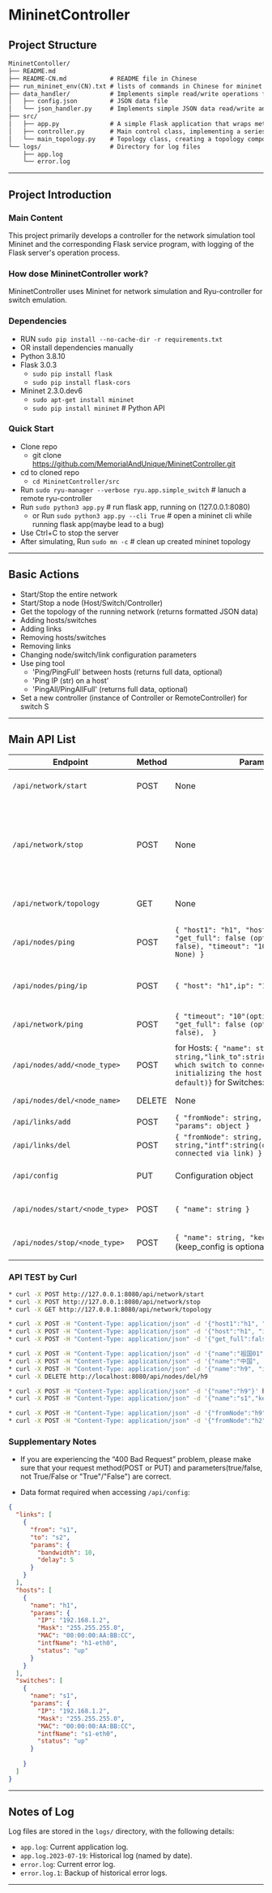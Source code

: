 # MininetController

## Project Structure
```markdown
MininetContoller/
├── README.md
├── README-CN.md            # README file in Chinese
├── run_mininet_env(CN).txt # lists of commands in Chinese for mininet controll
├── data_handler/           # Implements simple read/write operations for JSON data files
│   ├── config.json         # JSON data file
│   └── json_handler.py     # Implements simple JSON data read/write and sending to a specified IP
├── src/
│   ├── app.py              # A simple Flask application that wraps methods from controller.py into HTTP requests for frontend access
│   ├── controller.py       # Main control class, implementing a series of Mininet controls and access logic, encapsulating common methods from Mininet's net class
│   └── main_topology.py    # Topology class, creating a topology composed of Hosts, Switches, Controllers, and Links, and returning the corresponding Mininet net object
└── logs/                   # Directory for log files
    ├── app.log
    └── error.log
```

---

## Project Introduction

### Main Content
This project primarily develops a controller for the network simulation tool Mininet and the corresponding Flask service program, with logging of the Flask server's operation process.

### How dose MininetController work?
MininetController uses Mininet for network simulation and Ryu-controller for switch emulation.

### Dependencies
* RUN `sudo pip install --no-cache-dir -r requirements.txt`
* OR install dependencies manually
* Python 3.8.10
* Flask 3.0.3
  * `sudo pip install flask`
  * `sudo pip install flask-cors`
* Mininet 2.3.0.dev6
  * `sudo apt-get install mininet`
  * `sudo pip install mininet`                            # Python API


### Quick Start
* Clone repo
  * git clone https://github.com/MemorialAndUnique/MininetController.git
* cd to cloned repo
  * `cd MininetController/src`
* Run `sudo ryu-manager --verbose ryu.app.simple_switch`   # lanuch a remote ryu-controller
* Run `sudo python3 app.py`                                # run flask app, running on (127.0.0.1:8080)
  * or Run `sudo python3 app.py --cli True`                # open a mininet cli while running flask app(maybe lead to a bug)
* Use Ctrl+C to stop the server
* After simulating, Run `sudo mn -c`                       # clean up created mininet topology

---

## Basic Actions
* Start/Stop the entire network
* Start/Stop a node (Host/Switch/Controller)
* Get the topology of the running network (returns formatted JSON data)
* Adding hosts/switches
* Adding links
* Removing hosts/switches
* Removing links
* Changing node/switch/link configuration parameters
* Use ping tool
  * 'Ping/PingFull' between hosts (returns full data, optional)
  * 'Ping IP (str) on a host'
  * 'PingAll/PingAllFull' (returns full data, optional)
* Set a new controller (instance of Controller or RemoteController) for switch S

---

## Main API List

| Endpoint | Method | Parameters | Description |
| ---- | ---- | ---- | ---- |
| `/api/network/start` | POST | None | Start the entire network |
| `/api/network/stop` | POST | None | Stop the entire network,Do not run the method unless you finish your simulate |
| `/api/network/topology` | GET | None | Get the network topology |
| `/api/nodes/ping` | POST | `{ "host1": "h1", "host2": "h2", "get_full": false (optional, default false), "timeout": "10"(optional,default None) }` | Test connectivity between hosts |
| `/api/nodes/ping/ip` | POST | `{ "host": "h1",ip": "10.0.0.8" }` | Test connectivity from host to IP |
| `/api/network/ping` | POST | `{ "timeout": "10"(optional, string), "get_full": false (optional, default false),  }` | Test full network connectivity |
| `/api/nodes/add/<node_type>` | POST | for Hosts: `{ "name": string, "ip": string,"link_to":string(optional,indicates which switch to connect to when initializing the host.Connect to 's1' by default)}` for Switches: `{ "name": string }` | Add a node |The switches' name must be of the form "s1" or "中国01",number "1" in"s1" will be a id for switch
| `/api/nodes/del/<node_name>` | DELETE | None | Delete a node |
| `/api/links/add` | POST | `{ "fromNode": string, "toNode": string, "params": object }` | Create a link |
| `/api/links/del` | POST | `{ "fromNode": string, "toNode": string,"intf":string(one of the intfs connected via link) }` | Delete a link |
| `/api/config` | PUT | Configuration object | Apply network configuration |
| `/api/nodes/start/<node_type>` | POST | `{ "name": string }` | Start a specific node |
| `/api/nodes/stop/<node_type>` | POST | `{ "name": string, "keep_config": boolean }` (keep_config is optional) | Stop a specific node |

### API TEST by Curl
```bash
* curl -X POST http://127.0.0.1:8080/api/network/start
* curl -X POST http://127.0.0.1:8080/api/network/stop
* curl -X GET http://127.0.0.1:8080/api/network/topology

* curl -X POST -H "Content-Type: application/json" -d '{"host1":"h1", "host2":"h8","get_full":true}' http://localhost:8080/api/nodes/ping
* curl -X POST -H "Content-Type: application/json" -d '{"host":"h1", "ip":"10.0.0.8"}' http://localhost:8080/api/nodes/ping/ip
* curl -X POST -H "Content-Type: application/json" -d '{"get_full":false,"timeout":"10"}' http://localhost:8080/api/network/ping

* curl -X POST -H "Content-Type: application/json" -d '{"name":"祖国01"}' http://localhost:8080/api/nodes/add/switch
* curl -X POST -H "Content-Type: application/json" -d '{"name":"中国", "ip":"10.0.0.9"}' http://localhost:8080/api/nodes/add/host
* curl -X POST -H "Content-Type: application/json" -d '{"name":"h9", "ip":"10.0.0.9","link_to":"s2"}' http://localhost:8080/api/nodes/add/host
* curl -X DELETE http://localhost:8080/api/nodes/del/h9

* curl -X POST -H "Content-Type: application/json" -d '{"name":"h9"}' http://localhost:8080/api/nodes/start/host 
* curl -X POST -H "Content-Type: application/json" -d '{"name":"s1","keep_config":true}' http://localhost:8080/api/nodes/stop/switch

* curl -X POST -H "Content-Type: application/json" -d '{"fromNode":"h9", "toNode":"s4","params":{"delay":5,"bw": 10}}' http://localhost:8080/api/links/add
* curl -X POST -H "Content-Type: application/json" -d '{"fromNode":"h2", "toNode":"s4","intf":"h5-eth1"}' http://localhost:8080/api/links/del

```

### Supplementary Notes
* If you are experiencing the “400 Bad Request” problem, please make sure that your request method(POST or PUT) and parameters(true/false, not True/False or "True"/"False") are correct.

* Data format required when accessing `/api/config`:
```json
{
  "links": [
    {
      "from": "s1",
      "to": "s2",
      "params": {
        "bandwidth": 10,
        "delay": 5
      }
    }
  ],
  "hosts": [
    {
      "name": "h1",
      "params": {
        "IP": "192.168.1.2",
        "Mask": "255.255.255.0",
        "MAC": "00:00:00:AA:BB:CC",
        "intfName": "h1-eth0",
        "status": "up"
      }
    }
  ],
  "switches": [
    {
      "name": "s1",
      "params": {
        "IP": "192.168.1.2",
        "Mask": "255.255.255.0",
        "MAC": "00:00:00:AA:BB:CC",
        "intfName": "s1-eth0",
        "status": "up"
      }
      
    }
  ]
}
```

---

## Notes of Log
Log files are stored in the `logs/` directory, with the following details:
- `app.log`: Current application log.
- `app.log.2023-07-19`: Historical log (named by date).
- `error.log`: Current error log.
- `error.log.1`: Backup of historical error logs.

---


